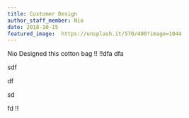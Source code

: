 ```yaml
---
title: Customer Design
author_staff_member: Nio
date: 2018-10-15
featured_image:  https://unsplash.it/570/400?image=1044
---
```


Nio Designed this cotton bag
!!
!!dfa
dfa

sdf

df

sd

fd
!!
